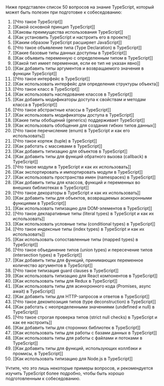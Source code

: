 Ниже представлен список 50 вопросов на знание TypeScript, который может быть полезен при подготовке к собеседованию:

1. [[Что такое TypeScript]]
2. [[Какой основной принцип TypeScript]]
3. [[Каковы преимущества использования TypeScript]]
4. [[Как установить TypeScript и настроить его в проекте]]
5. [[Каким образом TypeScript расширяет JavaScript]]
6. [[Что такое объявление типа (Type Declaration) в TypeScript]]
7. [[Какие базовые типы данных доступны в TypeScript]]
8. [[Как объявить переменную с определенным типом в TypeScript]]
9. [[Какой тип имеет переменная, если ее тип не указан явно]]
10. [[Как добавить типы аргументов и возвращаемого значения в функции TypeScript]]
11. [[Что такое интерфейс в TypeScript]]
12. [[Как использовать интерфейс для определения структуры объекта]]
13. [[Что такое класс в TypeScript]]
14. [[Как использовать наследование классов в TypeScript]]
15. [[Как добавить модификаторы доступа к свойствам и методам класса в TypeScript]]
16. [[Что такое абстрактные классы в TypeScript]]
17. [[Как использовать модификаторы доступа в TypeScript]]
18. [[Какие типы обобщений (generics) поддерживает TypeScript]]
19. [[Как использовать обобщения для создания гибких типов данных]]
20. [[Что такое перечисление (enum) в TypeScript и как его использовать]]
21. [[Что такое кортеж (tuple) в TypeScript]]
22. [[Как работать с массивами в TypeScript]]
23. [[Как добавить типизацию для объектов в TypeScript]]
24. [[Как добавить типы для функций обратного вызова (callback) в TypeScript]]
25. [[Что такое модули в TypeScript и как их использовать]]
26. [[Как экспортировать и импортировать модули в TypeScript]]
27. [[Как использовать пространства имен (namespaces) в TypeScript]]
28. [[Как добавить типы для классов, функций и переменных во внешних библиотеках в TypeScript]]
29. [[Что такое декораторы в TypeScript и как их использовать]]
30. [[Как добавить типы для объектов, возвращаемых асинхронными функциями в TypeScript]]
31. [[Как использовать типизацию для DOM-элементов в TypeScript]]
32. [[Что такое декларативные типы (literal types) в TypeScript и как их использовать]]
33. [[Как использовать условные типы (conditional types) в TypeScript]]
34. [[Что такое индексные типы (index types) в TypeScript и как их использовать]]
35. [[Как использовать сопоставленные типы (mapped types) в TypeScript]]
36. [[Что такое объединение типов (union types) и пересечение типов (intersection types) в TypeScript]]
37. [[Как добавить типы для функций, принимающих переменное количество аргументов в TypeScript]]
38. [[Что такое типизация guard clauses в TypeScript]]
39. [[Как использовать типизацию для React компонентов в TypeScript]]
40. [[Как использовать типы для Redux в TypeScript]]
41. [[Как использовать типы для асинхронного кода (Promises, async await) в TypeScript]]
42. [[Как добавить типы для HTTP-запросов и ответов в TypeScript]]
43. [[Что такое декомпозиция типов (type deconstruction) в TypeScript]]
44. [[Как работать с неопределенными значениями (undefined и null) в TypeScript]]
45. [[Что такое строгая проверка типов (strict null checks) в TypeScript и как ее настроить]]
46. [[Как добавить типы для сторонних библиотек в TypeScript]]
47. [[Как использовать типы для работы с базами данных в TypeScript]]
48. [[Как использовать типы для работы с файлами и потоками в TypeScript]]
49. [[Как добавить типы для функций, использующих коллбэки и промисы, в TypeScript]]
50. [[Как использовать типизацию для Node.js в TypeScript]]

Учтите, что это лишь некоторые примеры вопросов, и рекомендуется изучить TypeScript более подробно, чтобы быть хорошо подготовленным к собеседованию.